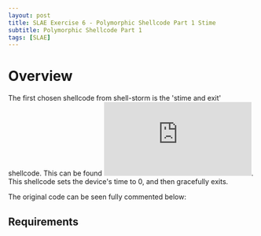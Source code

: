 ```yaml
---
layout: post
title: SLAE Exercise 6 - Polymorphic Shellcode Part 1 Stime
subtitle: Polymorphic Shellcode Part 1
tags: [SLAE]
---
```


Overview
======

The first chosen shellcode from shell-storm is the 'stime and exit' shellcode. This can be found ![here](http://shell-storm.org/shellcode/files/shellcode-213.php). This shellcode sets the device's time to 0, and then gracefully exits. 

The original code can be seen fully commented below:




Requirements
------
